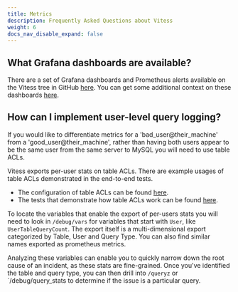 ```yaml
---
title: Metrics
description: Frequently Asked Questions about Vitess
weight: 6
docs_nav_disable_expand: false
---
```


## What Grafana dashboards are available?

There are a set of Grafana dashboards and Prometheus alerts available on the Vitess tree in GitHub [here](https://github.com/vitessio/vitess/tree/master/vitess-mixin). You can get some additional context on these dashboards [here](https://github.com/vitessio/vitess/pull/5609).

## How can I implement user-level query logging?

If you would like to differentiate metrics for a 'bad_user@their_machine' from a 'good_user@their_machine', rather than having both users appear to be the same user from the same server to MySQL you will need to use table ACLs.

Vitess exports per-user stats on table ACLs. There are example usages of table ACLs demonstrated in the end-to-end tests.
- The configuration of table ACLs can be found [here](https://github.com/vitessio/vitess/blob/master/go/vt/vttablet/endtoend/main_test.go#L174).
- The tests that demonstrate how table ACLs work can be found [here](https://github.com/vitessio/vitess/blob/master/go/vt/vttablet/endtoend/acl_test.go).

To locate the variables that enable the export of per-users stats you will need to look in `/debug/vars` for variables that start with `User`, like `UserTableQueryCount`. The export itself is a multi-dimensional export categorized by Table, User and Query Type. You can also find similar names exported as prometheus metrics.

Analyzing these variables can enable you to quickly narrow down the root cause of an incident, as these stats are fine-grained. Once you've identified the table and query type, you can then drill into `/queryz` or `/debug/query_stats to determine if the issue is a particular query.
